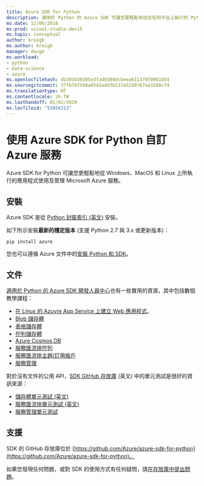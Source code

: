 ```yaml
---
title: Azure SDK for Python
description: 適用於 Python 的 Azure SDK 可讓您更輕鬆地從在任何平台上執行的 Python 應用程式取用 Microsoft Azure 服務。
ms.date: 12/06/2018
ms.prod: visual-studio-dev15
ms.topic: conceptual
author: kraigb
ms.author: kraigb
manager: douge
ms.workload:
- python
- data-science
- azure
ms.openlocfilehash: db391b30305e3fad8384dcbeea611379f0061054
ms.sourcegitcommit: 37fb7075b0a65d2add3b137a5230767aa3266c74
ms.translationtype: HT
ms.contentlocale: zh-TW
ms.lasthandoff: 01/02/2019
ms.locfileid: "53854213"
---
```

# <a name="consume-azure-services-using-the-azure-sdk-for-python"></a>使用 Azure SDK for Python 自訂 Azure 服務

Azure SDK for Python 可讓您更輕鬆地從 Windows、MacOS 和 Linux 上所執行的應用程式使用及管理 Microsoft Azure 服務。

## <a name="installation"></a>安裝

Azure SDK 是從 [Python 封裝索引 (英文)](https://pypi.python.org/pypi/azure) 安裝。

如下所示安裝**最新的穩定版本** (支援 Python 2.7 與 3.x 或更新版本)：

```command
pip install azure
```

您也可以遵循 Azure 文件中的[安裝 Python 和 SDK](https://docs.microsoft.com/azure/python-how-to-install/)。

## <a name="documentation"></a>文件

[適用於 Python 的 Azure SDK 開發人員中心](https://docs.microsoft.com/python/azure/?view=azure-python)也有一些實用的資源，其中包括數個教學課程：

- [在 Linux 的 Azuyre App Service 上建立 Web 應用程式](/azure/app-service/containers/quickstart-python)。
- [Blob 儲存體](/azure/storage/blobs/storage-quickstart-blobs-python)
- [表格儲存體](/azure/cosmos-db/table-storage-how-to-use-python)
- [佇列儲存體](/azure/storage/storage-python-how-to-use-queue-storage)
- [Azure Cosmos DB](/azure/cosmos-db/sql-api-python-application)
- [服務匯流排佇列](/azure/service-bus-messaging/service-bus-python-how-to-use-queues)
- [服務匯流排主題/訂用帳戶](/azure/service-bus-messaging/service-bus-python-how-to-use-topics-subscriptions)
- [服務管理](/azure/cloud-services/cloud-services-python-how-to-use-service-management)

對於沒有文件的公用 API，[SDK GitHub 存放庫](https://github.com/Azure/azure-sdk-for-python) \(英文\) 中的單元測試是很好的資訊來源：

- [儲存體單元測試 (英文)](https://github.com/Azure/azure-storage-python/tree/master/tests)
- [服務匯流排單元測試 (英文)](https://github.com/Azure/azure-sdk-for-python/tree/master/azure-servicebus/tests)
- [服務管理單元測試](https://github.com/Azure/azure-sdk-for-python/tree/master/azure-servicemanagement-legacy/tests)

## <a name="support"></a>支援

SDK 的 GitHub 存放庫位於 [https://github.com/Azure/azure-sdk-for-python](https://github.com/Azure/azure-sdk-for-python)。

如果您發現任何問題，或對 SDK 的使用方式有任何疑問，請[在存放庫中提出問題](https://github.com/Azure/azure-sdk-for-python/issues)。
